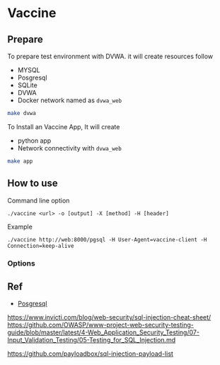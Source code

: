 # Vaccine

## Prepare
To prepare test environment with DVWA. it will create resources follow
- MYSQL
- Posgresql
- SQLite
- DVWA
- Docker network named as `dvwa_web`

```sh
make dvwa
```

To Install an Vaccine App, It will create 
- python app
- Network connectivity with `dvwa_web`

```sh
make app
```

## How to use
Command line option
```
./vaccine <url> -o [output] -X [method] -H [header]
```

Example
```
./vaccine http://web:8000/pgsql -H User-Agent=vaccine-client -H Connection=keep-alive
```

### Options


## Ref
- [Posgresql]

[Posgresql]: https://neon.tech/postgresql/postgresql-administration/postgresql-describe-table
https://www.invicti.com/blog/web-security/sql-injection-cheat-sheet/
https://github.com/OWASP/www-project-web-security-testing-guide/blob/master/latest/4-Web_Application_Security_Testing/07-Input_Validation_Testing/05-Testing_for_SQL_Injection.md

https://github.com/payloadbox/sql-injection-payload-list
